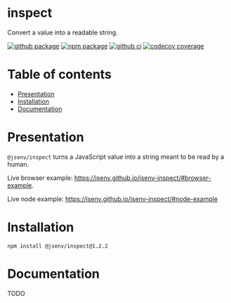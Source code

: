 # inspect

Convert a value into a readable string.

[![github package](https://img.shields.io/github/package-json/v/jsenv/jsenv-inspect.svg?logo=github&label=package)](https://github.com/jsenv/jsenv-inspect/packages)
[![npm package](https://img.shields.io/npm/v/@jsenv/inspect.svg?logo=npm&label=package)](https://www.npmjs.com/package/@jsenv/inspect)
[![github ci](https://github.com/jsenv/jsenv-inspect/workflows/ci/badge.svg)](https://github.com/jsenv/jsenv-inspect/actions?workflow=ci)
[![codecov coverage](https://codecov.io/gh/jsenv/jsenv-inspect/branch/master/graph/badge.svg)](https://codecov.io/gh/jsenv/jsenv-inspect)

# Table of contents

- [Presentation](#Presentation)
- [Installation](#Installation)
- [Documentation](#Documentation)

# Presentation

`@jsenv/inspect` turns a JavaScript value into a string meant to be read by a human.

Live browser example: https://jsenv.github.io/jsenv-inspect/#browser-example.

Live node example: https://jsenv.github.io/jsenv-inspect/#node-example

# Installation

```console
npm install @jsenv/inspect@1.2.2
```

# Documentation

TODO
